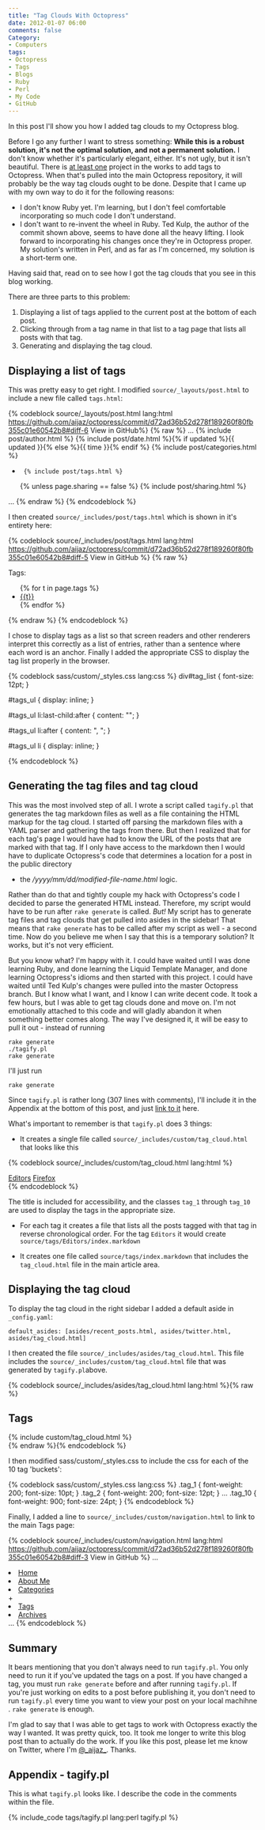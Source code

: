 ```yaml
---
title: "Tag Clouds With Octopress"
date: 2012-01-07 06:00
comments: false
Category:
- Computers
tags:
- Octopress
- Tags
- Blogs
- Ruby
- Perl
- My Code
- GitHub
---
```


In this post I'll show you how I added tag clouds to my Octopress blog.  

<!-- more -->

Before I go any further I want to stress something: **While this is a robust
solution, it's not the optimal solution, and not a permanent solution.**  I 
don't know whether it's particularly elegant, either.  It's not ugly, but it isn't beautiful.  There
is [at least one](https://github.com/imathis/octopress/pull/282) project in the 
works to add tags to Octopress.  When that's pulled into the main Octopress 
repository, it will probably be the way tag clouds ought to be done.  Despite that
I came up with my own way to do it for the following reasons:

* I don't know Ruby yet.  I'm learning, but I don't feel comfortable
  incorporating so much code I don't understand.
* I don't want to re-invent the wheel in Ruby.  Ted Kulp, the author of the
  commit shown above, seems to have done all the heavy lifting.  I look forward
  to incorporating his changes once they're in Octopress proper.  My solution's
  written in Perl, and as far as I'm concerned, my solution is a short-term
  one.

Having said that, read on to see how I got the tag clouds that you see in this blog working.

There are three parts to this problem:

1. Displaying a list of tags applied to the current post at the bottom of each
   post.
2. Clicking through from a tag name in that list to a tag page that lists all
   posts with that tag.
3. Generating and displaying the tag cloud.

<h2>Displaying a list of tags</h2>

This was pretty easy to get right.  I modified ```source/_layouts/post.html``` to include a new file called ```tags.html```:

{% codeblock source/_layouts/post.html lang:html https://github.com/aijaz/octopress/commit/d72ad36b52d278f189260f80fb355c01e60542b8#diff-6 View in GitHub%}
{% raw %}
...
       {% include post/author.html %}
       {% include post/date.html %}{% if updated %}{{ updated }}{% else %}{{ time }}{% endif %}
       {% include post/categories.html %}
+      {% include post/tags.html %}
     </p>
     {% unless page.sharing == false %}
       {% include post/sharing.html %}
...
{% endraw %}
{% endcodeblock %}

I then created ```source/_includes/post/tags.html``` which is shown in it's entirety here:

{% codeblock source/_includes/post/tags.html lang:html https://github.com/aijaz/octopress/commit/d72ad36b52d278f189260f80fb355c01e60542b8#diff-5 View in GitHub %}
{% raw %}
<div id="tag_list">
    Tags: 
    <ul id="tags_ul">
{% for t in page.tags  %}
        <li><a href="/tags/{{t}}/">{{t}}</a></li>
{% endfor %}
    </ul>
</div>{% endraw %} 
{% endcodeblock %}

I chose to display tags as a list so that screen readers and other renderers
interpret this correctly as a list of entries, rather than a sentence where
each word is an anchor. Finally I added the appropriate CSS to display the tag
list properly in the browser.  

{% codeblock sass/custom/_styles.css lang:css %}
div#tag_list {
    font-size: 12pt;
}

#tags_ul { 
    display: inline;
}

#tags_ul li:last-child:after {
  content: "";
}

#tags_ul li:after {
  content: ", ";
}

#tags_ul li {
    display: inline; 
}

{% endcodeblock %}


<h2>Generating the tag files and tag cloud</h2>

This was the most involved step of all. I wrote a script called ```tagify.pl```
that generates the tag markdown files as well as a file containing the HTML
markup for the tag cloud.  I started off parsing the markdown files with a YAML
parser and gathering the tags from there.  But then I realized that for each
tag's page I would have had to know the URL of the posts that are marked with
that tag.  If I only have access to the markdown then I would have to duplicate
Octopress's code that determines a location for a post in the public directory
- the _/yyyy/mm/dd/modified-file-name.html_ logic.  

Rather than do that and tightly couple my hack with Octopress's code I decided
to parse the generated HTML instead.  Therefore, my script would have to be run
after ```rake generate``` is called.  *But!* My script has to generate tag
files and tag clouds that get pulled into asides in the sidebar!  That means
that ```rake generate``` has to be called after my script as well - a second
time.  Now do you believe me when I say that this is a temporary solution?  It
works, but it's not very efficient.  

But you know what?  I'm happy with it.  I could have waited until I was done
learning Ruby, and done learning the Liquid Template Manager, and done learning
Octopress's idioms and then started with this project.  I could have waited
until Ted Kulp's changes were pulled into the master Octopress branch.  But I
know what I want, and I know I can write decent code.  It took a few hours, but
I was able to get tag clouds done and move on.  I'm not emotionally attached to
this code and will gladly abandon it when something better comes along.   The
way I've designed it, it will be easy to pull it out - instead of running 

    rake generate
    ./tagify.pl
    rake generate

I'll just run

    rake generate

Since ```tagify.pl``` is rather long (307 lines with comments), I'll include it
in the Appendix at the bottom of this post, and just 
[link to it](/downloads/code/tags/tagify.pl) here.

What's important to remember is that ```tagify.pl``` does 3 things: 

* It creates a single file called ```source/_includes/custom/tag_cloud.html``` that looks like this 

{% codeblock source/_includes/custom/tag_cloud.html lang:html %}
<div id='tag_cloud'>
<a href="/tags/Editors/" title="6 entries" class="tag_10">Editors</a>
<a href="/tags/Firefox/" title="2 entries" class="tag_3">Firefox</a>
</div>
{% endcodeblock %}

The title is included for accessibility, and the classes ```tag_1``` 
through ```tag_10``` are used to display the tags in the appropriate size.

* For each tag it creates a file that lists all the posts tagged with that tag in reverse chronological order.  For the tag ```Editors``` it would create ```source/tags/Editors/index.markdown```

* It creates one file called ```source/tags/index.markdown``` that includes the ```tag_cloud.html``` file in the main article area.

<h2>Displaying the tag cloud</h2>

To display the tag cloud in the right sidebar I added a default aside in ```_config.yaml```:

    default_asides: [asides/recent_posts.html, asides/twitter.html, asides/tag_cloud.html]

I then created the file ```source/_includes/asides/tag_cloud.html```.  This
file includes the ```source/_includes/custom/tag_cloud.html``` file that was
generated by ```tagify.pl```above.

{% codeblock source/_includes/asides/tag_cloud.html lang:html %}{% raw %}
<section>
    <h1>Tags</h1>
    <div class="tag_cloud">
     {% include custom/tag_cloud.html %}
    </div>
</section>
{% endraw %}{% endcodeblock %}

I then modified sass/custom/_styles.css to include the css for each of the 10 tag 'buckets': 

{% codeblock sass/custom/_styles.css lang:css %}
.tag_1 { 
    font-weight: 200; 
    font-size: 10pt;
}
.tag_2 { 
    font-weight: 200; 
    font-size: 12pt;
}
...
.tag_10 { 
    font-weight: 900; 
    font-size: 24pt;
}
{% endcodeblock %}

Finally, I added a line to ```source/_includes/custom/navigation.html``` to link to the main Tags page:

{% codeblock source/_includes/custom/navigation.html lang:html https://github.com/aijaz/octopress/commit/d72ad36b52d278f189260f80fb355c01e60542b8#diff-3 View in GitHub %}
...
   <li><a href="{{ root_url }}/">Home</a></li>
   <li><a href="{{ root_url }}/about/">About Me</a></li>
   <li><a href="{{ root_url }}/categories/">Categories</a></li>
+  <li><a href="{{ root_url }}/tags/">Tags</a></li>
   <li><a href="{{ root_url }}/blog/archives">Archives</a></li>
...
{% endcodeblock %}

<h2>Summary</h2>

It bears mentioning that you don't always need to run ```tagify.pl```.  You
only need to run it if you've updated the tags on a post.  If you have changed
a tag, you must run ```rake generate``` before and after running
```tagify.pl```.  If you're just working on edits to a post before publishing
it, you don't need to run ```tagify.pl``` every time you want to view your post
on your local machihne . ```rake generate``` is enough. 

I'm glad to say that I was able to get tags to work with Octopress exactly the
way I wanted. It was pretty quick, too.  It took me longer to write this blog
post than to actually do the work.  If you like this post, please let me know
on Twitter, where I'm [@\_aijaz\_](https://twitter.com/#!/_aijaz_).  Thanks.


<h2>Appendix - tagify.pl</h2>

This is what ```tagify.pl``` looks like.  I describe the code in the comments within the file.

{% include_code tags/tagify.pl lang:perl tagify.pl %} 

